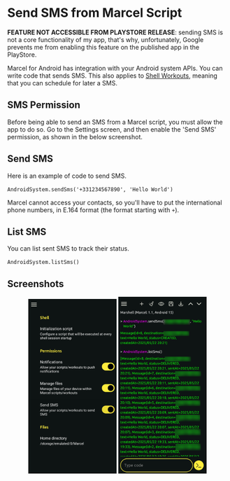# Send SMS from Marcel Script

**FEATURE NOT ACCESSIBLE FROM PLAYSTORE RELEASE**: 
sending SMS is not a core functionality of my app, that's why, unfortunately, Google prevents me from enabling this feature on the published app in the PlayStore.


Marcel for Android has integration with your Android system APIs. You can write code
that sends SMS. This also applies to [Shell Workouts](./shell-workout.md), meaning that you can
schedule for later a SMS.

## SMS Permission

Before being able to send an SMS from a Marcel script, you must allow the app to do so. Go to the Settings screen, and
then enable the 'Send SMS' permission, as shown in the below screenshot.


## Send SMS

Here is an example of code to send SMS.

```marcel
AndroidSystem.sendSms('+331234567890', 'Hello World')
```

Marcel cannot access your contacts, so you'll have to put the international phone numbers, in E.164 format (the format starting with `+`).

## List SMS

You can list sent SMS to track their status.
```marcel
AndroidSystem.listSms()
```

## Screenshots

<p align="center">
  <img src="../../images/sms_permission.jpg" alt="Image 1" style="width: 40%; max-width: 300px;"/>
  <img src="../../images/send_sms.jpg" alt="Image 2" style="width: 40%; max-width: 300px;"/>
</p>

